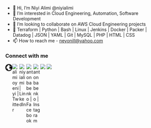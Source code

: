 - 👋 Hi, I’m Niyi Alimi @niyialimi
- 👀 I’m interested in Cloud Engineering, Automation, Software Development
- 💞️ I’m looking to collaborate on AWS Cloud Engineering projects
- 📁 Terraform | Python | Bash | Linux | Jenkins | Docker | Packer | Datadog | JSON | YAML | Git | MySQL | PHP | HTML | CSS
- 📫 How to reach me - neyonill@yahoo.com

### Connect with me

[<img align="left" alt="niyialimi.github.io" width="22" src="https://raw.githubusercontent.com/iconic/open-iconic/master/svg/globe.svg" />][website]
[<img align="left" alt="alimioyeniyi | Twitter" width="22" src="https://cdn.jsdelivr.net/npm/simple-icons@v3/icons/twitter.svg" />][twitter]
[<img align="left" alt="niyialimi | LinkedIn" width="22" src="https://cdn.jsdelivr.net/npm/simple-icons@v3/icons/linkedin.svg" />][linkedin]
[<img align="left" alt="antonbabenko | Facebook" width="22" src="https://cdn.jsdelivr.net/npm/simple-icons@v3/icons/facebook.svg" />][facebook]
[<img align="left" alt="antonbabenko | Instagram" width="22" src="https://cdn.jsdelivr.net/npm/simple-icons@v3/icons/instagram.svg" />][instagram]

![](https://komarev.com/ghpvc/?username=niyialimi&style=flat-square)
![](https://hit.yhype.me/github/profile?user_id=393243)

[website]: https://niyialimi.github.io
[twitter]: https://twitter.com/alimioyeniyi
[linkedin]: https://linkedin.com/in/niyialimi
[facebook]: https://facebook.com/alimioyeniyi
[instagram]: https://instagram.com/niyi_alimi

<!---
niyialimi/niyialimi is a ✨ special ✨ repository because its `README.md` (this file) appears on your GitHub profile.
You can click the Preview link to take a look at your changes.
--->
